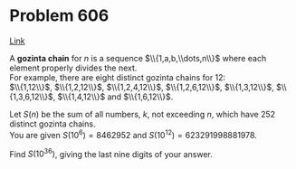 # Problem 606

[Link](https://projecteuler.net/problem=606)

A **gozinta chain** for $n$ is a sequence $\\{1,a,b,\\dots,n\\}$ where each element properly divides the next.  
For example, there are eight distinct gozinta chains for $12$:  
$\\{1,12\\}$, $\\{1,2,12\\}$, $\\{1,2,4,12\\}$, $\\{1,2,6,12\\}$, $\\{1,3,12\\}$, $\\{1,3,6,12\\}$, $\\{1,4,12\\}$ and $\\{1,6,12\\}$. 

Let $S(n)$ be the sum of all numbers, $k$, not exceeding $n$, which have $252$ distinct gozinta chains.  
You are given $S(10^6)=8462952$ and $S(10^{12})=623291998881978$. 

Find $S(10^{36})$, giving the last nine digits of your answer.
